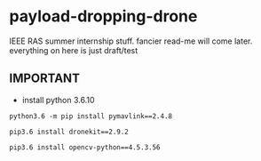 # payload-dropping-drone
IEEE RAS summer internship stuff. fancier read-me will come later. everything on here is just draft/test

## IMPORTANT
- install python 3.6.10
  
```python3.6 -m pip install pymavlink==2.4.8```
 
```pip3.6 install dronekit==2.9.2```

```pip3.6 install opencv-python==4.5.3.56```
